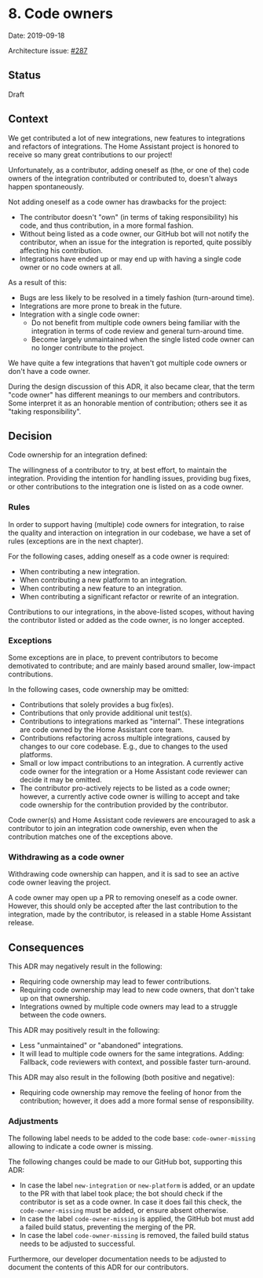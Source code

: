 # 8. Code owners

Date: 2019-09-18

Architecture issue: [#287](https://github.com/home-assistant/architecture/issues/287)

## Status

Draft

## Context

We get contributed a lot of new integrations, new features to integrations and refactors of integrations. The Home Assistant project is honored to receive so many great contributions to our project!

Unfortunately, as a contributor, adding oneself as (the, or one of the) code owners of the integration contributed or contributed to, doesn't always happen spontaneously.

Not adding oneself as a code owner has drawbacks for the project:

- The contributor doesn't "own" (in terms of taking responsibility) his code, and thus contribution, in a more formal fashion.
- Without being listed as a code owner, our GitHub bot will not notify the contributor, when an issue for the integration is reported, quite possibly affecting his contribution.
- Integrations have ended up or may end up with having a single code owner or no code owners at all.

As a result of this:

- Bugs are less likely to be resolved in a timely fashion (turn-around time).
- Integrations are more prone to break in the future.
- Integration with a single code owner:
  - Do not benefit from multiple code owners being familiar with the integration in terms of code review and general turn-around time.
  - Become largely unmaintained when the single listed code owner can no longer contribute to the project.

We have quite a few integrations that haven't got multiple code owners or don't have a code owner.

During the design discussion of this ADR, it also became clear, that the term "code owner" has different meanings to our members and contributors. Some interpret it as an honorable mention of contribution; others see it as "taking responsibility".

## Decision

Code ownership for an integration defined:

The willingness of a contributor to try, at best effort, to maintain the integration. Providing the intention for handling issues, providing bug fixes, or other contributions to the integration one is listed on as a code owner.

### Rules

In order to support having (multiple) code owners for integration, to raise the quality and interaction on integration in our codebase, we have a set of rules (exceptions are in the next chapter).

For the following cases, adding oneself as a code owner is required:

- When contributing a new integration.
- When contributing a new platform to an integration.
- When contributing a new feature to an integration.
- When contributing a significant refactor or rewrite of an integration.

Contributions to our integrations, in the above-listed scopes, without having the contributor listed or added as the code owner, is no longer accepted.

### Exceptions

Some exceptions are in place, to prevent contributors to become demotivated to contribute; and are mainly based around smaller, low-impact contributions.

In the following cases, code ownership may be omitted:

- Contributions that solely provides a bug fix(es).
- Contributions that only provide additional unit test(s).
- Contributions to integrations marked as "internal". These integrations are code owned by the Home Assistant core team.
- Contributions refactoring across multiple integrations, caused by changes to our core codebase. E.g., due to changes to the used platforms.
- Small or low impact contributions to an integration. A currently active code owner for the integration or a Home Assistant code reviewer can decide it may be omitted.
- The contributor pro-actively rejects to be listed as a code owner; however, a currently active code owner is willing to accept and take code ownership for the contribution provided by the contributor.

Code owner(s) and Home Assistant code reviewers are encouraged to ask a contributor to join an integration code ownership, even when the contribution matches one of the exceptions above.

### Withdrawing as a code owner

Withdrawing code ownership can happen, and it is sad to see an active code owner leaving the project.

A code owner may open up a PR to removing oneself as a code owner. However, this should only be accepted after the last contribution to the integration, made by the contributor, is released in a stable Home Assistant release.

## Consequences

This ADR may negatively result in the following:

- Requiring code ownership may lead to fewer contributions.
- Requiring code ownership may lead to new code owners, that don't take up on that ownership.
- Integrations owned by multiple code owners may lead to a struggle between the code owners.

This ADR may positively result in the following:

- Less "unmaintained" or "abandoned" integrations.
- It will lead to multiple code owners for the same integrations. Adding: Fallback, code reviewers with context, and possible faster turn-around.

This ADR may also result in the following (both positive and negative):

- Requiring code ownership may remove the feeling of honor from the contribution; however, it does add a more formal sense of responsibility.

### Adjustments

The following label needs to be added to the code base: `code-owner-missing` allowing to indicate a code owner is missing.

The following changes could be made to our GitHub bot, supporting this ADR:

- In case the label `new-integration` or `new-platform` is added, or an update to the PR with that label took place; the bot should check if the contributor is set as a code owner. In case it does fail this check, the `code-owner-missing` must be added, or ensure absent otherwise.
- In case the label `code-owner-missing` is applied, the GitHub bot must add a failed build status, preventing the merging of the PR.
- In case the label `code-owner-missing` is removed, the failed build status needs to be adjusted to successful.

Furthermore, our developer documentation needs to be adjusted to document the contents of this ADR for our contributors.
